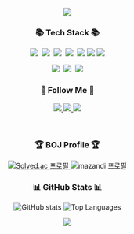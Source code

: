 <!-- Header -->
<p align='center'>
    <img src="https://capsule-render.vercel.app/api?type=waving&color=auto&height=300&section=header&text=quddaz%20BackEnd&fontSize=90&animation=fadeIn&fontAlignY=38&desc=&descAlignY=55&descAlign=80"/>
</p>


<!-- Tech Stack -->
<h3 align="center">📚 Tech Stack 📚</h3>
<p align="center">
  <img src="https://img.shields.io/badge/Java-007396?style=flat-square&logo=Java&logoColor=white"/>&nbsp;
  <img src="https://img.shields.io/badge/Spring-6DB33F?style=flat-square&logo=Spring&logoColor=white"/>&nbsp;
  <img src="https://img.shields.io/badge/SpringBoot-6DB33F?style=flat-square&logo=SpringBoot&logoColor=white"/>&nbsp; 
  <img src="https://img.shields.io/badge/Mysql-E6B91E?style=flat-square&logo=MySql&logoColor=white"/>&nbsp;
    <img src="https://img.shields.io/badge/Docker-2496ED?style=flat-square&logo=Docker&logoColor=white"/>
     <img src="https://img.shields.io/badge/AWS_EC2-20232a.svg?style=flat-square&logo=amazonec2&logoColor=white" />
    <img src="https://img.shields.io/badge/GitHub Action-2496ED?style=flat-square&logo=githubactions&logoColor=skyblue" />
</p>
<p align="center">
      <img src="https://img.shields.io/badge/Git-F05032?style=flat-square&logo=git&logoColor=white"/>&nbsp;
  <img src="https://img.shields.io/badge/GitHub-181717?style=flat-square&logo=github&logoColor=white"/>&nbsp;
    <img src="https://img.shields.io/badge/Figma-F24E1E?style=flat-square&logo=figma&logoColor=white"/>
</p>


<!-- Follow Me -->
<h3 align="center">📝 Follow Me 📝</h3>
<p align="center">
    <a href="https://quddnd.tistory.com/" target="_blank">
        <img src="https://img.shields.io/badge/Tistory-FFCD00?style=for-the-badge&logo=Kakao&logoColor=white"/>
    </a>
    <a href="mailto:playgrounm@gmail.com">
        <img src="https://img.shields.io/badge/Gmail-D14836?style=for-the-badge&logo=gmail&logoColor=white"/>
    </a>
    <a href="mailto:quddnddl35@naver.com">
        <img src="https://img.shields.io/badge/Naver-00e063?style=for-the-badge&logo=naver&logoColor=white"/>
    </a>
</p>
<br>

<!-- Solved.ac and Mazandi Profile -->
<h3 align="center">🏆 BOJ Profile 🏆</h3>
<p align="center">
    <a href="https://solved.ac/quddnd">
        <img src="http://mazassumnida.wtf/api/v2/generate_badge?boj=quddnd" alt="Solved.ac 프로필"/>
    </a>
    <img src="http://mazandi.herokuapp.com/api?handle=quddnd&theme=dark" alt="mazandi 프로필"/>
</p>

<!-- GitHub Stats -->
<h3 align="center">📊 GitHub Stats 📊</h3>
<p align="center">
    <img src="https://github-readme-stats.vercel.app/api?username=quddaz&show_icons=true&theme=radical" alt="GitHub stats"/>
    <img src="https://github-readme-stats.vercel.app/api/top-langs/?username=quddaz&layout=compact&theme=radical" alt="Top Languages"/>
</p>

<!-- Footer -->
<p align="center">
    <img src="https://capsule-render.vercel.app/api?section=footer&type=waving&color=auto"/>
</p>

